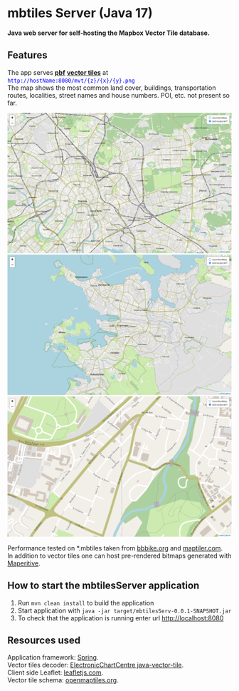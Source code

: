 # mbtiles Server (Java 17)
**Java web server for self-hosting the Mapbox Vector Tile database.**


Features
---

The app serves <a target="_blank" rel="noopener noreferrer" href="https://github.com/protocolbuffers/protobuf">**pbf**</a> <a target="_blank" rel="noopener noreferrer" href="https://docs.mapbox.com/help/glossary/vector-tiles/">**vector tiles**</a> at <span style="color:blue">`http://hostName:8080/mvt/{z}/{x}/{y}.png`</span>  
The map shows the most common land cover, buildings, transportation routes, localities, street names and house numbers. POI, etc. not present so far.  

![screenshot](pics/shot_msk.png "Moscow")  
![screenshot](pics/shot_reykjavik.png "Reykjavik")  
![screenshot](pics/shot_cyprus.png "Cyprus")

Performance tested on *.mbtiles taken from 
<a target="_blank" rel="noopener noreferrer" href="https://extract.bbbike.org">bbbike.org</a> and 
<a target="_blank" rel="noopener noreferrer" href="https://data.maptiler.com/downloads/planet/">maptiler.com</a>.  
In addition to vector tiles one can host pre-rendered bitmaps generated with 
<a target="_blank" rel="noopener noreferrer" href="http://maperitive.net/">Maperitive</a>.


How to start the mbtilesServer application
---

1. Run `mvn clean install` to build the application
1. Start application with `java -jar target/mbtilesServ-0.0.1-SNAPSHOT.jar`
1. To check that the application is running enter url <a target="_blank" rel="noopener noreferrer" href="http://localhost:8080">http://localhost:8080</a>

Resources used
---

Application framework: <a target="_blank" rel="noopener noreferrer" href="https://spring.io/">Spring</a>.  
Vector tiles decoder: <a target="_blank" rel="noopener noreferrer" href="https://github.com/ElectronicChartCentre/java-vector-tile">ElectronicChartCentre java-vector-tile</a>.  
Client side Leaflet: <a target="_blank" rel="noopener noreferrer" href="http://leafletjs.com/">leafletjs.com</a>.  
Vector tile schema: <a target="_blank" rel="noopener noreferrer" href="https://openmaptiles.org/schema/">openmaptiles.org</a>.

